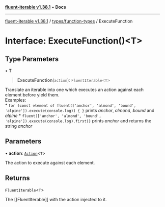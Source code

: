 [**fluent-iterable v1.38.1**](../../../README.md) • **Docs**

***

[fluent-iterable v1.38.1](../../../README.md) / [types/function-types](../README.md) / ExecuteFunction

# Interface: ExecuteFunction()\<T\>

## Type Parameters

• **T**

> **ExecuteFunction**(`action`): `FluentIterable`\<`T`\>

Translate an iterable into one which executes an action against each element before yield them.<br>
  Examples:<br>
    * `for (const element of fluent(['anchor', 'almond', 'bound', 'alpine']).execute(console.log)) { }` prints *anchor*, *almond*, *bound* and *alpine*
    * `fluent(['anchor', 'almond', 'bound', 'alpine']).execute(console.log).first()` prints *anchor* and returns the string *anchor*

## Parameters

• **action**: [`Action`](../../../index/interfaces/Action.md)\<`T`\>

The action to execute against each element.

## Returns

`FluentIterable`\<`T`\>

The [[FluentIterable]] with the action injected to it.
